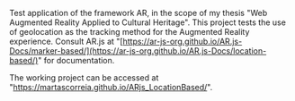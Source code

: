 Test application of the framework AR, in the scope of my thesis "Web Augmented Reality Applied to Cultural Heritage". 
This project tests the use of geolocation as the tracking method for the Augmented Reality experience. Consult AR.js at "[https://ar-js-org.github.io/AR.js-Docs/marker-based/](https://ar-js-org.github.io/AR.js-Docs/location-based/)" for documentation.

The working project can be accessed at "https://martascorreia.github.io/ARjs_LocationBased/".
